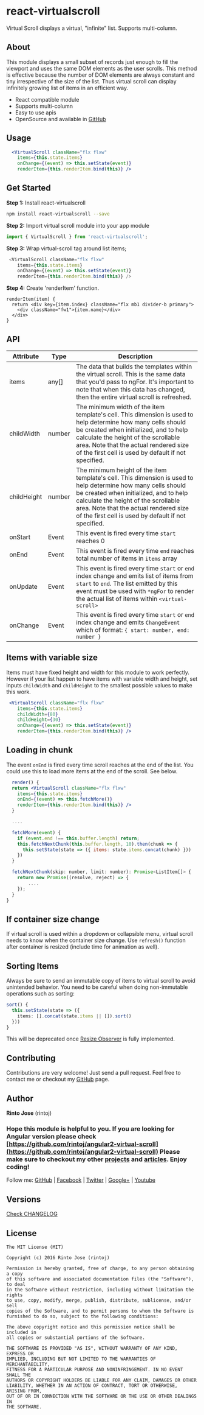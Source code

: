 
# react-virtualscroll

Virtual Scroll displays a virtual, "infinite" list. Supports multi-column.

## About

This module displays a small subset of records just enough to fill the viewport and uses the same DOM elements as the user scrolls.
This method is effective because the number of DOM elements are always constant and tiny irrespective of the size of the list. Thus virtual scroll can display infinitely growing list of items in an efficient way.

* React compatible module
* Supports multi-column
* Easy to use apis
* OpenSource and available in [GitHub](https://github.com/rintoj/react-virtualscroll)

## Usage

```jsx
  <VirtualScroll className="flx flxw"
    items={this.state.items}
    onChange={(event) => this.setState(event)}
    renderItem={this.renderItem.bind(this)} />
```

## Get Started

**Step 1:** Install react-virtualscroll

```sh
npm install react-virtualscroll --save
```

**Step 2:** Import virtual scroll module into your app module

```ts
import { VirtualScroll } from 'react-virtualscroll';
```

**Step 3:** Wrap virtual-scroll tag around list items;

```ts
 <VirtualScroll className="flx flxw"
    items={this.state.items}
    onChange={(event) => this.setState(event)}
    renderItem={this.renderItem.bind(this)} />
```

**Step 4:** Create 'renderItem' function.

```tsx
renderItem(item) {
  return <div key={item.index} className="flx mb1 divider-b primary">
    <div className="fw1">{item.name}</div>
  </div>
}
```

## API

| Attribute      | Type   | Description
|----------------|--------|------------
| items          | any[]  | The data that builds the templates within the virtual scroll. This is the same data that you'd pass to ngFor. It's important to note that when this data has changed, then the entire virtual scroll is refreshed.
| childWidth     | number | The minimum width of the item template's cell. This dimension is used to help determine how many cells should be created when initialized, and to help calculate the height of the scrollable area. Note that the actual rendered size of the first cell is used by default if not specified.
| childHeight    | number | The minimum height of the item template's cell. This dimension is used to help determine how many cells should be created when initialized, and to help calculate the height of the scrollable area. Note that the actual rendered size of the first cell is used by default if not specified.
| onStart         | Event  | This event is fired every time `start` reaches 0
| onEnd           | Event  | This event is fired every time `end` reaches total number of items in `items` array
| onUpdate         | Event  | This event is fired every time `start` or `end` index change and emits list of items from `start` to `end`. The list emitted by this event must be used with `*ngFor` to render the actual list of items within `<virtual-scroll>`
| onChange         | Event  | This event is fired every time `start` or `end` index change and emits `ChangeEvent` which of format: `{ start: number, end: number }`

## Items with variable size

Items must have fixed height and width for this module to work perfectly. However if your list happen to have items with variable width and height, set inputs `childWidth` and `childHeight` to the smallest possible values to make this work.

```jsx
 <VirtualScroll className="flx flxw"
    items={this.state.items}
    childWidth={80}
    childHeight={30}
    onChange={(event) => this.setState(event)}
    renderItem={this.renderItem.bind(this)} />
```

## Loading in chunk

The event `onEnd` is fired every time scroll reaches at the end of the list. You could use this to load more items at the end of the scroll. See below.

```jsx
  render() {
  return <VirtualScroll className="flx flxw"
    items={this.state.items}
    onEnd={(event) => this.fetchMore()}
    renderItem={this.renderItem.bind(this)} />
  }

  ....

  fetchMore(event) {
    if (event.end !== this.buffer.length) return;
    this.fetchNextChunk(this.buffer.length, 10).then(chunk => {
      this.setState(state => ({ items: state.items.concat(chunk) }))
    })
  }

  fetchNextChunk(skip: number, limit: number): Promise<ListItem[]> {
    return new Promise((resolve, reject) => {
        ....
    });
  }
}
```

## If container size change

If virtual scroll is used within a dropdown or collapsible menu, virtual scroll needs to know when the container size change. Use `refresh()` function after container is resized (include time for animation as well).

## Sorting Items

Always be sure to send an immutable copy of items to virtual scroll to avoid unintended behavior. You need to be careful when doing non-immutable operations such as sorting:

```ts
sort() {
  this.setState(state => ({
    items: [].concat(state.items || []).sort()
  }))
}
```

This will be deprecated once [Resize Observer](https://wicg.github.io/ResizeObserver/) is fully implemented.

## Contributing
Contributions are very welcome! Just send a pull request. Feel free to contact me or checkout my [GitHub](https://github.com/rintoj) page.

## Author

**Rinto Jose** (rintoj)

### Hope this module is helpful to you. If you are looking for Angular version please check [https://github.com/rintoj/angular2-virtual-scroll](https://github.com/rintoj/angular2-virtual-scroll) Please make sure to checkout my other [projects](https://github.com/rintoj) and [articles](https://medium.com/@rintoj). Enjoy coding!

Follow me:
  [GitHub](https://github.com/rintoj)
| [Facebook](https://www.facebook.com/rinto.jose)
| [Twitter](https://twitter.com/rintoj)
| [Google+](https://plus.google.com/+RintoJoseMankudy)
| [Youtube](https://youtube.com/+RintoJoseMankudy)

## Versions
[Check CHANGELOG](https://github.com/rintoj/react-virtualscroll/blob/master/CHANGELOG.md)

## License
```
The MIT License (MIT)

Copyright (c) 2016 Rinto Jose (rintoj)

Permission is hereby granted, free of charge, to any person obtaining a copy
of this software and associated documentation files (the "Software"), to deal
in the Software without restriction, including without limitation the rights
to use, copy, modify, merge, publish, distribute, sublicense, and/or sell
copies of the Software, and to permit persons to whom the Software is
furnished to do so, subject to the following conditions:

The above copyright notice and this permission notice shall be included in
all copies or substantial portions of the Software.

THE SOFTWARE IS PROVIDED "AS IS", WITHOUT WARRANTY OF ANY KIND, EXPRESS OR
IMPLIED, INCLUDING BUT NOT LIMITED TO THE WARRANTIES OF MERCHANTABILITY,
FITNESS FOR A PARTICULAR PURPOSE AND NONINFRINGEMENT. IN NO EVENT SHALL THE
AUTHORS OR COPYRIGHT HOLDERS BE LIABLE FOR ANY CLAIM, DAMAGES OR OTHER
LIABILITY, WHETHER IN AN ACTION OF CONTRACT, TORT OR OTHERWISE, ARISING FROM,
OUT OF OR IN CONNECTION WITH THE SOFTWARE OR THE USE OR OTHER DEALINGS IN
THE SOFTWARE.
```
